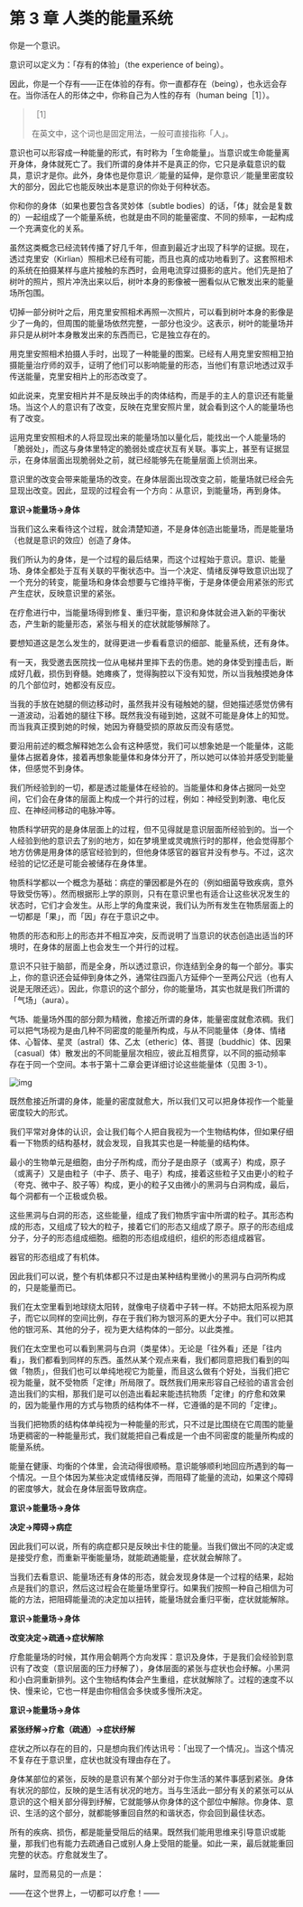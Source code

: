 # 第 3 章 人类的能量系统

你是一个意识。

意识可以定义为：「存有的体验」（the experience of being）。

因此，你是一个存有——正在体验的存有。你一直都存在（being），也永远会存在。当你活在人的形体之中，你称自己为人性的存有（human being［1］）。

> ［1］
>
> 在英文中，这个词也是固定用法，一般可直接指称「人」。

意识也可以形容成一种能量的形式，有时称为「生命能量」。当意识或生命能量离开身体，身体就死亡了。我们所谓的身体并不是真正的你，它只是承载意识的载具，意识才是你。此外，身体也是你意识／能量的延伸，是你意识／能量里密度较大的部分，因此它也能反映出本是意识的你处于何种状态。

你和你的身体（如果也要包含各灵妙体〔subtle bodies〕的话，「体」就会是复数的）一起组成了一个能量系统，也就是由不同的能量密度、不同的频率，一起构成一个充满变化的关系。

虽然这类概念已经流转传播了好几千年，但直到最近才出现了科学的证据。现在，透过克里安（Kirlian）照相术已经有可能，而且也真的成功地看到了。这套照相术的系统在拍摄某样与底片接触的东西时，会用电流穿过摄影的底片。他们先是拍了树叶的照片，照片冲洗出来以后，树叶本身的影像被一圈看似从它散发出来的能量场所包围。

切掉一部分树叶之后，用克里安照相术再照一次照片，可以看到树叶本身的影像是少了一角的，但周围的能量场依然完整，一部分也没少。这表示，树叶的能量场并非只是从树叶本身散发出来的东西而已，它是独立存在的。

用克里安照相术拍摄人手时，出现了一种能量的图案。已经有人用克里安照相卫拍摄能量治疗师的双手，证明了他们可以影响能量的形态，当他们有意识地透过双手传送能量，克里安相片上的形态改变了。

如此说来，克里安相片并不是反映出手的肉体结构，而是手的主人的意识还有能量场。当这个人的意识有了改变，反映在克里安照片里，就会看到这个人的能量场也有了改变。

运用克里安照相术的人将显现出来的能量场加以量化后，能找出一个人能量场的「脆弱处」，而这与身体里特定的脆弱处或症状互有关联。事实上，甚至有证据显示，在身体层面出现脆弱处之前，就已经能够先在能量层面上侦测出来。

意识里的改变会带来能量场的改变。在身体层面出现改变之前，能量场就已经会先显现出改变。因此，显现的过程会有一个方向：从意识，到能量场，再到身体。

**意识→能量场→身体**

当我们这么来看待这个过程，就会清楚知道，不是身体创造出能量场，而是能量场（也就是意识的效应）创造了身体。

我们所认为的身体，是一个过程的最后结果，而这个过程始于意识。意识、能量场、身体全都处于互有关联的平衡状态中。当一个决定、情绪反弹导致意识出现了一个充分的转变，能量场和身体会想要与它维持平衡，于是身体便会用紧张的形式产生症状，反映意识里的紧张。

在疗愈进行中，当能量场得到修复、重归平衡，意识和身体就会进入新的平衡状态，产生新的能量形态，紧张与相关的症状就能够解除了。

要想知道这是怎么发生的，就得更进一步看看意识的细部、能量系统，还有身体。

有一天，我受邀去医院找一位从电梯井里摔下去的伤患。她的身体受到撞击后，断成好几截，损伤到脊髓。她瘫痪了，觉得胸腔以下没有知觉，所以当我触摸她身体的几个部位时，她都没有反应。

当我的手放在她腿的侧边移动时，虽然我并没有碰触她的腿，但她描述感觉仿佛有一道波动，沿着她的腿往下移。既然我没有碰到她，这就不可能是身体上的知觉。而当我真正摸到她的时候，她因为脊髓受损的原故反而没有感觉。

要沿用前述的概念解释她怎么会有这种感觉，我们可以想象她是一个能量体，这能量体占据着身体，接着再想象能量体和身体分开了，所以她可以体验并感受到能量体，但感觉不到身体。

我们所经验到的一切，都是透过能量体在经验的。当能量体和身体占据同一处空间，它们会在身体的层面上构成一个并行的过程，例如：神经受到刺激、电化反应、在神经间移动的电脉冲等。

物质科学研究的是身体层面上的过程，但不见得就是意识层面所经验到的。当一个人经验到他的意识去了别的地方，如在梦境里或灵魂旅行时的那样，他会觉得那个地方仿佛是用身体的感官经验到的，但他身体感官的器官并没有参与。不过，这次经验的记忆还是可能会被储存在身体里。

物质科学都以一个概念为基础：病症的肇因都是外在的（例如细菌导致疾病，意外导致受伤等）。然而根据形上学的原则，只有在意识里也有适合让这些状况发生的状态时，它们才会发生。从形上学的角度来说，我们认为所有发生在物质层面上的一切都是「果」，而「因」存在于意识之中。

物质的形态和形上的形态并不相互冲突，反而说明了当意识的状态创造出适当的环境时，在身体的层面上也会发生一个并行的过程。

意识不只驻于脑部，而是全身，所以透过意识，你连结到全身的每一个部分。事实上，你的意识还会延伸到身体之外，通常往四面八方延伸个一至两公尺远（也有人说是无限还远）。因此，你意识的这个部分，你的能量场，其实也就是我们所谓的「气场」（aura）。

气场、能量场外围的部分颇为精微，愈接近所谓的身体，能量密度就愈浓稠。我们可以把气场视为是由几种不同密度的能量所构成，与从不同能量体（身体、情绪体、心智体、星灵〔astral〕体、乙太〔etheric〕体、菩提〔buddhic〕体、因果〔casual〕体）散发出的不同能量层次相应，彼此互相贯穿，以不同的振动频率存在于同一个空间。本书于第十二章会更详细讨论这些能量体（见图 3-1）。

![img](3-1.png)

既然愈接近所谓的身体，能量的密度就愈大，所以我们又可以把身体视作一个能量密度较大的形式。

我们平常对身体的认识，会让我们每个人把自我视为一个生物结构体，但如果仔细看一下物质的结构基材，就会发现，自我其实也是一种能量的结构体。

最小的生物单元是细胞，由分子所构成，而分子是由原子（或离子）构成，原子（或离子）又是由粒子（中子、质子、电子）构成，接着这些粒子又由更小的粒子（夸克、微中子、胶子等）构成，更小的粒子又由微小的黑洞与白洞构成，最后，每个洞都有一个正极或负极。

这些黑洞与白洞的形态，这些能量，组成了我们物质宇宙中所谓的粒子。其形态构成的形态，又组成了较大的粒子，接着它们的形态又组成了原子。原子的形态组成分子，分子的形态组成细胞。细胞的形态组成组织，组织的形态组成器官。

器官的形态组成了有机体。

因此我们可以说，整个有机体都只不过是由某种结构里微小的黑洞与白洞所构成的，只是能量而已。

我们在太空里看到地球绕太阳转，就像电子绕着中子转一样。不妨把太阳系视为原子，而它以同样的空间比例，存在于我们称为银河系的更大分子中。我们可以把其他的银河系、其他的分子，视为更大结构体的一部分。以此类推。

我们在太空里也可以看到黑洞与白洞（类星体）。无论是「往外看」还是「往内看」，我们都看到同样的东西。虽然从某个观点来看，我们都同意把我们看到的叫做「物质」，但我们也可以单纯地视它为能量，而且这么做有个好处，当我们把它视为能量，就不受物质「定律」所局限了。既然我们用来形容自己经验的语言会创造出我们的实相，那我们是可以创造出看起来能违抗物质「定律」的疗愈和效果的，因为能量作用的方式与物质的结构体不一样，它遵循的是不同的「定律」。

当我们把物质的结构体单纯视为一种能量的形式，只不过是比围绕在它周围的能量场更稠密的一种能量形式，我们就能把自己看成是一个由不同密度的能量所构成的能量系统。

能量在健康、均衡的个体里，会流动得很顺畅。意识能够顺利地回应所遇到的每一个情况。一旦个体因为某些决定或情绪反弹，而阻碍了能量的流动，如果这个障碍的密度够大，就会在身体层面导致病症。

**意识→能量场→身体**

**决定→障碍→病症**

因此我们可以说，所有的病症都只是反映出卡住的能量。当我们做出不同的决定或是接受疗愈，而重新平衡能量场，就能疏通能量，症状就会解除了。

当我们去看意识、能量场还有身体的形态，就会发现身体是一个过程的结果，起始点是我们的意识，然后这过程会在能量场里穿行。如果我们按照一种自己相信为可能的方法，把阻碍能量流的决定加以扭转，能量场就会重归平衡，症状就能解除。

**意识→能量场→身体**

**改变决定→疏通→症状解除**

疗愈能量场的时候，其作用会朝两个方向发挥：意识及身体，于是我们会经验到意识有了改变（意识层面的压力纾解了），身体层面的紧张与症状也会纾解。小黑洞和小白洞重新排列。这个生物结构体会产生重组，症状就解除了。过程的速度不以快、慢来论，它也一样是由你相信会多快或多慢所决定。

**意识→能量场→身体**

**紧张纾解→疗愈（疏通）→症状纾解**

症状之所以存在的目的，只是想向我们传达讯号：「出现了一个情况」。当这个情况不复存在于意识里，症状也就没有理由存在了。

身体某部位的紧张，反映的是意识有某个部分对于你生活的某件事感到紧张。身体有状况的部位，反映的是生活有状况的地方。当与生活此一部分有关的紧张可以从意识的这个相关部分得到纾解，它就能够从你身体的这个部位中解除。你身体、意识、生活的这个部分，就都能够重回自然的和谐状态，你会回到最佳状态。

所有的疾病、损伤，都是能量受阻后的结果。既然我们能用思维来引导意识或能量，那我们也有能力去疏通自己或别人身上受阻的能量。如此一来，最后就能重回完整的状态。疗愈就发生了。

届时，显而易见的一点是：

——在这个世界上，一切都可以疗愈！——

